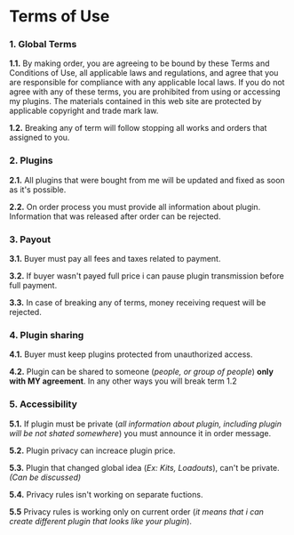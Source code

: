 Terms of Use
=============================

### 1. Global Terms
**1.1.** By making order, you are agreeing to be bound by these Terms and Conditions of Use, all applicable laws and regulations, and agree that you are responsible for compliance with any applicable local laws. 
If you do not agree with any of these terms, you are prohibited from using or accessing my plugins. 
The materials contained in this web site are protected by applicable copyright and trade mark law.

**1.2.** Breaking any of term will follow stopping all works and orders that assigned to you.

### 2. Plugins
**2.1.** All plugins that were bought from me will be updated and fixed as soon as it's possible.

**2.2.** On order process you must provide all information about plugin. Information that was released after order can be rejected.

### 3. Payout
**3.1.** Buyer must pay all fees and taxes related to payment.

**3.2.** If buyer wasn't payed full price i can pause plugin transmission before full payment.

**3.3.** In case of breaking any of terms, money receiving request will be rejected.

### 4. Plugin sharing
**4.1.** Buyer must keep plugins protected from unauthorized access.

**4.2.** Plugin can be shared to someone (*people, or group of people*) **only with MY agreement**. 
In any other ways you will break term 1.2

### 5. Accessibility
**5.1.** If plugin must be private (*all information about plugin, including plugin will be not shated somewhere*) you must announce it in order message.

**5.2.** Plugin privacy can increace plugin price.

**5.3.** Plugin that changed global idea (*Ex: Kits, Loadouts*), can't be private. *(Can be discussed)*

**5.4.** Privacy rules isn't working on separate fuctions.

**5.5** Privacy rules is working only on current order (*it means that i can create different plugin that looks like your plugin*).
